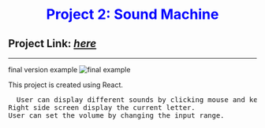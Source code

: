 <h1 style="color:blue;text-align:center;">Project 2: Sound Machine</h1>
<h2>Project Link: <a href='https://hopeful-poincare-30c654.netlify.com/'><i>here</i></a></h2>
<hr/>
final version example
<img src='./project2.png' alt='final example' />

This project is created using React.
<pre>  User can display different sounds by clicking mouse and keyboard.
Right side screen display the current letter.
User can set the volume by changing the input range.
     
</pre>

